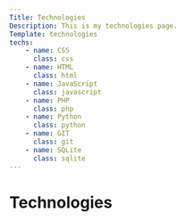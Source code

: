 ```yaml
---
Title: Technologies
Description: This is my technologies page.
Template: technologies
techs:
    - name: CSS
      class: css
    - name: HTML
      class: html
    - name: JavaScript
      class: javascript
    - name: PHP
      class: php
    - name: Python
      class: python
    - name: GIT
      class: git
    - name: SQLite
      class: sqlite
---
```


Technologies
==========================
